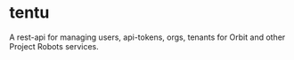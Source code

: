 # tentu
A rest-api for managing users, api-tokens, orgs, tenants for Orbit and other Project Robots services.
